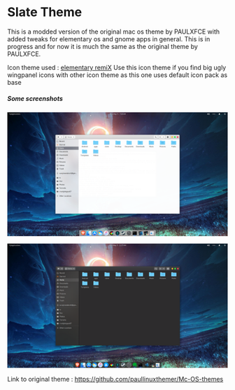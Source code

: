 
# Slate Theme

This is a modded version of the original mac os theme by PAULXFCE with added tweaks for elementary os and gnome apps in general. 
This is in progress and for now it is much the same as the original theme by PAULXFCE.

Icon theme used : [elementary remiX](https://github.com/surajmandalcell/elementary-remiX) 
Use this icon theme if you find big ugly wingpanel icons with other icon theme as this one uses default icon pack as base

##### Some screenshots

![light theme](preview/preview1.png)  

![dark theme](preview/preview1-dark.png) 


Link to original theme : https://github.com/paullinuxthemer/Mc-OS-themes

